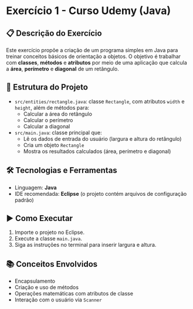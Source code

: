 # Exercício 1 - Curso Udemy (Java)

## 📋 Descrição do Exercício
Este exercício propõe a criação de um programa simples em Java para treinar conceitos básicos de orientação a objetos. O objetivo é trabalhar com **classes**, **métodos** e **atributos** por meio de uma aplicação que calcula a **área**, **perímetro** e **diagonal** de um retângulo.

## 📁 Estrutura do Projeto
- `src/entities/rectangle.java`: classe `Rectangle`, com atributos `width` e `height`, além de métodos para:
  - Calcular a área do retângulo
  - Calcular o perímetro
  - Calcular a diagonal
- `src/main.java`: classe principal que:
  - Lê os dados de entrada do usuário (largura e altura do retângulo)
  - Cria um objeto `Rectangle`
  - Mostra os resultados calculados (área, perímetro e diagonal)

## 🛠️ Tecnologias e Ferramentas
- Linguagem: **Java**
- IDE recomendada: **Eclipse** (o projeto contém arquivos de configuração padrão)

## ▶️ Como Executar
1. Importe o projeto no Eclipse.
2. Execute a classe `main.java`.
3. Siga as instruções no terminal para inserir largura e altura.

## 📚 Conceitos Envolvidos
- Encapsulamento
- Criação e uso de métodos
- Operações matemáticas com atributos de classe
- Interação com o usuário via `Scanner`
